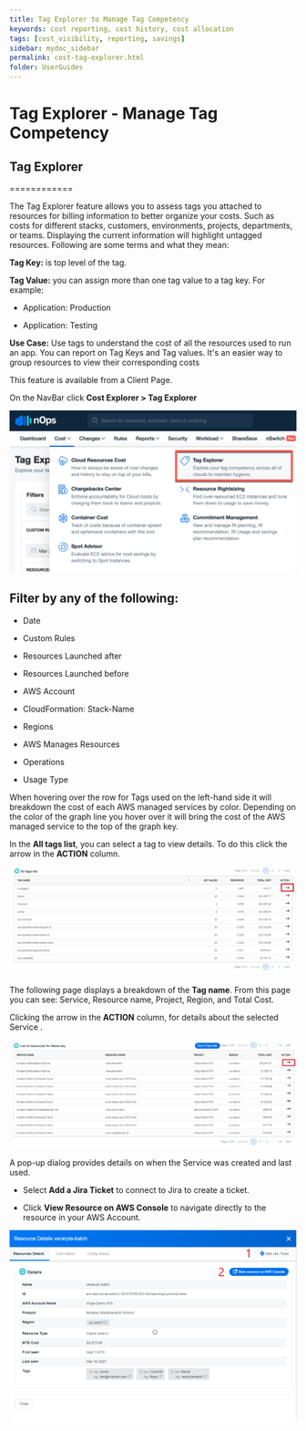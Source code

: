 ```yaml
---
title: Tag Explorer to Manage Tag Competency
keywords: cost reporting, cost history, cost allocation
tags: [cost_visibility, reporting, savings]
sidebar: mydoc_sidebar
permalink: cost-tag-explorer.html
folder: UserGuides
---
```


# Tag Explorer - Manage Tag Competency

## Tag Explorer ##
============

The Tag Explorer feature allows you to assess tags you attached to resources for billing information to better organize your costs. Such as costs for different stacks, customers, environments, projects, departments, or teams. Displaying the current information will highlight untagged resources. Following are some terms and what they mean:

**Tag Key:** is top level of the tag.

**Tag Value:** you can assign more than one tag value to a tag key. For example:

*   Application: Production
    
*   Application: Testing
    

**Use Case:** Use tags to understand the cost of all the resources used to run an app. You can report on Tag Keys and Tag values. It's an easier way to group resources to view their corresponding costs

This feature is available from a Client Page.

On the NavBar click **Cost Explorer > Tag Explorer**

![](/tmpimg/tag-explorer-menu.png)

**Filter by any of the following:**
-----------------------------------

*   Date
    
*   Custom Rules
    
*   Resources Launched after
    
*   Resources Launched before
    
*   AWS Account
    
*   CloudFormation: Stack-Name
    
*   Regions
    
*   AWS Manages Resources
    
*   Operations
    
*   Usage Type
    

When hovering over the row for Tags used on the left-hand side it will breakdown the cost of each AWS managed services by color. Depending on the color of the graph line you hover over it will bring the cost of the AWS managed service to the top of the graph key.

In the **All tags list**, you can select a tag to view details. To do this click the arrow in the **ACTION** column.

![](/tmpimg/tag-click-for-values.png)

The following page displays a breakdown of the **Tag name**. From this page you can see: Service, Resource name, Project, Region, and Total Cost.

Clicking the arrow in the **ACTION** column, for details about the selected Service .

![](/tmpimg/tag-value-resource-action.png)

A pop-up dialog provides details on when the Service was created and last used.

*   Select **Add a Jira Ticket** to connect to Jira to create a ticket.
    
*   Click **View Resource on AWS Console** to navigate directly to the resource in your AWS Account.
    

![](/tmpimg/resource-jira-console.png)